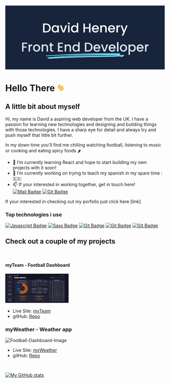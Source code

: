 ![Profile-banner](/images/gitHub-profile-banner.jpg)

# Hello There <img src="images/hi.gif" alt="drawing" width="24"/>

## **A little bit about myself**

Hi, my name is David a aspiring web developer from the UK. I have a passion for learning new technologies and designing and building things with those technologies. I have a sharp eye for detail and always try and push myself that little bit further.

In my down time you'll find me chilling watching football, listening to music or cooking and eating spicy foods :hot_pepper:

- 🌱 I’m currently learning React and hope to start building my own projects with it soon!
- 🔭 I’m currently working on trying to teach my spanish in my spare time :🇪🇸:
- 📫 If your interested in working together, get in touch here! [![Mail Badge](https://img.shields.io/badge/-David-17243B?style=flat&labelColor=&logo=gmail&logoColor=6EDAF1)](mailto:davidhenerydev4@gmail.com)
  [![Git Badge](https://img.shields.io/badge/LinkedIn-0077B5?&logo=linkedin&logoColor=white)](#)

If your interested in checking out my porfolio just click here [link]

### **Top technologies i use**

[![Javascript Badge](https://img.shields.io/badge/-Javascript-F0DB4F?style=for-the-badge&labelColor=black&logo=javascript&logoColor=F0DB4F)](#)
[![Sass Badge](https://img.shields.io/badge/-Sass-CD6799?style=for-the-badge&labelColor=black&logo=sass&logoColor=CD6799)](#)
[![Git Badge](https://img.shields.io/badge/-Git-DE4C36?style=for-the-badge&labelColor=black&logo=git&logoColor=DE4C36)](#)
[![Git Badge](https://img.shields.io/badge/HTML-E44D26?style=for-the-badge&logo=html5&labelColor=black&logoColor=E44D26)](#)
[![Git Badge](https://img.shields.io/badge/CSS-264DE4?&style=for-the-badge&labelColor=black&logo=css3&logoColor=264DE4)](#)

## Check out a couple of my projects

<br>

#### **myTeam - Football Dashboard** 
<img src="images/myTeam Football Dashboard.gif" alt="Football-Dashboard-Image" width="200px">

* Live Site: [myTeam](https://myteam-football-dashboard.netlify.app/)
* gitHub: [Repo](https://github.com/DizzlyD/myTeam-Football-Dashboard)


### **myWeather - Weather app**
<img src="images/weather-readme.gif" alt="Football-Dashboard-Image" width="200px">

* Live Site: [myWeather](https://extremo-weather-finder.netlify.app/)
* gitHub: [Repo](https://github.com/DizzlyD/myWeatherApp)

<br>

[![My GitHub stats](https://github-readme-stats.vercel.app/api?username=DizzlyD&show_icons=true&bg_color=17243B&text_color=DFE5EC&icon_color=6EDAF1&title_color=6EDAF1&hide=contribs,prs)](https://github.com/DizzlyD/github-readme-stats)

<!--
**DizzlyD/DizzlyD** is a ✨ _special_ ✨ repository because its `README.md` (this file) appears on your GitHub profile.

Here are some ideas to get you started:

- 🔭 I’m currently working on ...
- 🌱 I’m currently learning React and hope to start building my own projects with it soon!
- 👯 I’m looking to collaborate on ...
- 🤔 I’m looking for help with ...
- 💬 Ask me about ...
- 📫 How to reach me: ...
- 😄 Pronouns: ...
- ⚡ Fun fact: ...
-->
